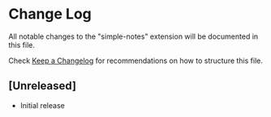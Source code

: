 # Change Log

All notable changes to the "simple-notes" extension will be documented in this file.

Check [Keep a Changelog](http://keepachangelog.com/) for recommendations on how to structure this file.

## [Unreleased]

- Initial release
